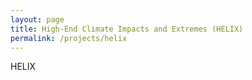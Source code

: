 ```yaml
---
layout: page
title: High-End Climate Impacts and Extremes (HELIX)
permalink: /projects/helix
---
```

HELIX